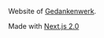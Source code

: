 Website of [Gedankenwerk](https://gedankenwerk.com).

Made with [Next.js 2.0](https://zeit.co/blog/next2)
